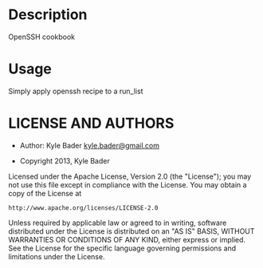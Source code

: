 Description
===========

OpenSSH cookbook

Usage
=====

Simply apply openssh recipe to a run\_list

LICENSE AND AUTHORS
===================

* Author: Kyle Bader <kyle.bader@gmail.com>

* Copyright 2013, Kyle Bader

Licensed under the Apache License, Version 2.0 (the "License");
you may not use this file except in compliance with the License.
You may obtain a copy of the License at

    http://www.apache.org/licenses/LICENSE-2.0

 Unless required by applicable law or agreed to in writing, software
 distributed under the License is distributed on an "AS IS" BASIS,
 WITHOUT WARRANTIES OR CONDITIONS OF ANY KIND, either express or implied.
 See the License for the specific language governing permissions and
 limitations under the License.
